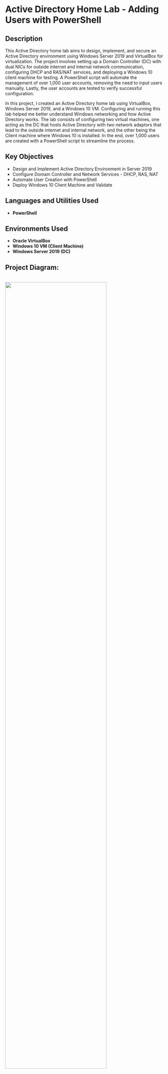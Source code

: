 <h1>Active Directory Home Lab - Adding Users with PowerShell</h1>

<h2>Description</h2>
This Active Directory home lab aims to design, implement, and secure an Active Directory environment using Windows Server 2019 and VirtualBox for virtualization. The project involves setting up a Domain Controller (DC) with dual NICs for outside internet and internal network communication, configuring DHCP and RAS/NAT services, and deploying a Windows 10 client machine for testing. A PowerShell script will automate the management of over 1,000 user accounts, removing the need to input users manually. Lastly, the user accounts are tested to verify successful configuration.

In this project, I created an Active Directory home lab using VirtualBox, Windows Server 2019, and a Windows 10 VM. Configuring and running this lab helped me better understand Windows networking and how Active Directory works. The lab consists of configuring two virtual machines, one acting as the DC that hosts Active Directory with two network adaptors that lead to the outside internet and internal network, and the other being the Client machine where Windows 10 is installed. In the end, over 1,000 users are created with a PowerShell script to streamline the process.

<h2>Key Objectives</h2>

- Design and Implement Active Directory Environment in Server 2019
- Configure Domain Controller and Network Services - DHCP, RAS, NAT
- Automate User Creation with PowerShell
- Deploy Windows 10 Client Machine and Validate

<h2>Languages and Utilities Used</h2>

- <b>PowerShell</b> 

<h2>Environments Used </h2>

- <b>Oracle VirtualBox</b>
- <b>Windows 10 VM (Client Machine)
- <b>Windows Server 2019 (DC)</b>

<h2>Project Diagram:</h2>
<br />
<img src="https://imgur.com/i0NQs4X.png"height="80%" width="80%"/>
<br />
<h2>Domain Controller Configuration:</h2>

<p align="center">
<br />
Creating the Windows Server 2019 machine. Making sure to set up the two NICs for the internet and internal network.
<br />
<br />
<img src="https://imgur.com/E5DNCwi.png" height="80%" width="80%"/>
<br />
<br />
<img src="https://imgur.com/i7ZgI2Z.png"height="80%" width="80%"/>
<br />
<br />
<br /> 
<br />
<br />
Renaming the device to simplify things.
<br/>
<br/>
<img src="https://imgur.com/6uccNNQ.png" height="80%" width="80%"/>
<br />
<br />
<br />
<br />
<br />
Here we see our two network adaptors. Now we need to verify which is for the internet and which is for the internal network, name them appropriately, and configure the proper IP address for the internal network.
<br />
<br />
<img src="https://imgur.com/0Pmiaw3.png"height="80%" width="80%"/>
<br />
<br />
<br /> 
<br />
<br /> 
First, we can check the details of the Ethernet network and look at the IP address. We see it is 10.0.2.15, which would be our home network IP address for NAT. After identifying that, we can go ahead and rename the network to better identify it.
<br/>
<br/>
<img src="https://imgur.com/zyJwDtt.png" height="80%" width="80%"/>
<br />
<br />
<br />
<br />
<br />
Next, we can take a look at the IP address of Ethernet 2, which is 169.254.169.131. This means that this adapter was searching for a DHCP server to get an IP address from somewhere, but was unable to find one. So it had an IP address automatically assigned to it by the virtual machine, letting us know that this is the internal network. 
<br />
<br />
After understanding that, we can go ahead an also rename this network.
<br /> 
<br />
<img src="https://imgur.com/qaUGVpp.png" height="80%" width="80%"/>
<br /> 
<br />
<br />
<br />
<br />
Now that we know which network is which, we can go ahead and assign the proper IP address to the internal network according to our diagram. 
<br />
<br />
We won't designate a default gateway because the DC will serve as the gateway since it has two NICs. 
<br />
<br />
We'll also designate a /24 subnet mask and use our loopback address for the preferred DNS server.
<br />
<br />
<img src="https://imgur.com/gF2n0vB.png" height="80%" width="80%"/>
<br />
<br />
<img src="https://imgur.com/FvevBJ4.png" height="80%" width="80%"/>
<br /> 
<br />
<br />
<br />
<br />
Next, we will install AD DS and create a domain
<br/>
<br/>
<img src="https://imgur.com/FWJyL58.png" height="80%" width="80%"/>
<br/>
<br/>
AD DS installation complete:
<br/>
<br/>
<img src="https://imgur.com/j6agXlE.png" height="80%" width="80%"/>
<br/>
<br/>
Promoting the server to a DC:
<br/>
<br/>
<img src="https://imgur.com/vRPW6qO.png" height="80%" width="80%"/>
<br/>
<br/>
<br/>
<br/>
<br/>
After promoting the server to a DC, we are now able to log in to the domain with the built-in admin account.
<br/>
<br/>
<img src="https://imgur.com/M3hEunZ.png" height="80%" width="80%"/>
<br/>
<br/>
<br/>
<br/>
<br/>
Now we'll create a dedicated admin account instead of using the built in admin account.
<br/>
<br/>
To do this, we'll create an organizational unit (OU) to put the admin account in.
<br/>
<br/>
I named the OU, _ADMINS
<br/>
<br/>  
<img src="https://imgur.com/Ktxo1LE.png" height="80%" width="80%"/>
<br/>
<br/>
Inside the OU, we've created the user, Anthony Bastone.
<br/>
<br/>
<img src="https://imgur.com/vPbdM5j.png" height="80%" width="80%"/>
<br/>
<br/>
<img src="https://imgur.com/wXcXnRy.png" height="80%" width="80%"/>
<br/>
<br/>
<br/>
<br/>
<br/> 
Since we've now created the user, we need to make them an domain admin.
<br/>
<br/>
This can be done by right clicking on the user, selecting properties, member of, and then add. Enter the object name, then press OK.
<br/>
<br/>
<img src="https://imgur.com/LfwGI6t.png" height="80%" width="80%"/>
<br/>
<br/>
<br/>
<br/>
<br/> 
Let's verify that we can login to the domain admin account now.
<br/>
<br/> 
<img src="https://imgur.com/r2uxnXn.png" height="80%" width="80%"/> 
<br/>
<br/>
<br/> 
<br/>
<br/>  
Once we've logged into the domain admin account, we'll go back to the Server Manager and add roles and features. We will install remote access and routing.
<br/>
<br/>
<img src="https://imgur.com/laoz7CO.png" height="80%" width="80%"/>
<br/>
<br/>
<img src="https://imgur.com/WtFoaAD.png" height="80%" width="80%"/>
<br/>
<br/>
Select our destination server: 
<br/>
<br/> 
<img src="https://imgur.com/qv18iDg.png" height="80%" width="80%"/>
<br/>
<br/>
Installation succeeded:
<br/>
<br/>
<img src="https://imgur.com/qqOZJic.png" height="80%" width="80%"/>
<br/>
<br/>
<br/>
<br/> 
<br/>
Next, we'll go to routing and remote access tools to configure and enable our NAT internet connection.
<br/>
<br/>
<img src="https://imgur.com/0xUSUdJ.png" height="80%" width="80%"/>
<br/>
<br/> 
<img src="https://imgur.com/PhAadmh.png" height="80%" width="80%"/>
<br/>
<br/> 
<img src="https://imgur.com/W840Che.png" height="80%" width="80%"/>
<br/>
<br/>
We want to make sure to select our X_INTERNET_X interface to connect to the internet.
<br/>
<br/>
<img src="https://imgur.com/NbPcSuX.png" height="80%" width="80%"/>
<br/>
<br/>  
<br/>
<br/>
<br/> 
Once RAS/NAT has been configured, we will set up a DHCP server on the DC to allow the Windows 10 clients to get an IP address and be able to browse the internet.
<br/>
<br/>  
<img src="https://imgur.com/tHfV3KV.png" height="80%" width="80%"/>
<br/>
<br/>
DHCP installation succeeded:
<br/> 
<br/>
<img src="https://imgur.com/U00JLtl.png" height="80%" width="80%"/>
<br/>  
<br/>
<br/>  
<br/>
<br/>
Just like routing and remote access tools, we'll select DHCP tools to set up our scope.
<br/> 
<br/>
There will be no IP exlusions and the lease duration isn't too important here since this is a lab, so we'll leave it at the default of 8 days.
<br/> 
<br/>
<img src="https://imgur.com/Bo0jT6K.png" height="80%" width="80%"/>
<br/>  
<br/>
<img src="https://imgur.com/CARctRc.png" height="80%" width="80%"/>
<br/>
<br/> 
<img src="https://imgur.com/nF2A8yC.png" height="80%" width="80%"/>
<br/>
<br/>  
<br/>
<br/>
<br/> 
<br/>
<br/>  
<br/>
<br/>
<br/> 
<br/>
<br/>  
<br/>
<br/>
<br/> 
<br/>
<br/>  
<br/>
<br/>
<br/> 
<br/>
<br/>  
<br/>
<br/>
<br/> 
<br/>
<br/>  
<br/>
<br/>
<br/> 



<h2>Windows 10 (Target Machine):</h2>

<p align="center">
  
<br />
Moving onto the target machine, the first thing I did was change the device name to target-PC.
<br />
<br />
<img src="https://imgur.com/2y2V2Ib.png" height="80%" width="80%"/>
<br />
<br />
<br /> 
<br />
<br />
Next, I used the command ipconfig to take a look at the IP address of the machine. It's set to the address that needs to be used for my Windows Server, so I set a static IP address of 192.168.10.100
<br />
<br />
<img src="https://imgur.com/l9pwBtq.png" height="80%" width="80%"/>
<br />
<br />
<img src="https://imgur.com/dCjwQEj.png" height="80%" width="80%"/>
<br />
<br />
<br /> 
<br />
<br />
After setting the designated IP address, I began installing splunk forwarder. There is no deployment server here, so I only needed to input my splunk server address for the receiving indexer.
<br />
<br />
<img src="https://imgur.com/bYpnVJ9.png" height="80%" width="80%"/>
<br />
<br />
<br />
<br />
<br />
Following the splunk forwarder installation, I downloaded sysmon and used the sysmon configuration by Olaf.
<br />
<br />
<img src="https://imgur.com/XdzyuHw.png" height="80%" width="80%"/>
<br />
<br />
<br />
<br />
<br />
Successfully installed sysmon by running the following command in PowerShell:
<br />
<br />
<img src="https://imgur.com/z5pgWvp.png" height="80%" width="80%"/>
<br />
<br />
<br />
<br />
<br />
Here I created a new inputs.conf file under the local directory and not the default directory. I ran the notepad as an administrator with the following lines of code that instruct the splunk forwarder to push events related to application, security, system, and sysmon over to the splunk server. I have the index pointing to an index named endpoint, so any events that fall under the aforementioned categories will be send to splunk and placed under that specific index.
<br />
<br />
<img src="https://imgur.com/6hgRg2L.png" height="80%" width="80%"/>
<br />
<br />
<img src="https://imgur.com/TPYlOjJ.png" height="80%" width="80%"/>
<br />
<br />
<br />
<br />
<br />
Before restarting splunk forwarder for the changes to take effect, I needed to change the logon setting to logon as a local system account instead of the NT SERVICE account. I did this because the splunk forwarder would not be able to collect logs due to some of the permissions.
<br />
<br />
<img src="https://imgur.com/njRedhb.png" height="80%" width="80%"/>
<br />
<br />
<br />
<br />
<br />
After getting splunk and sysmon successfully installed on the target-PC, I logged onto my splunk enterprise web portal to create my endpoint index.
<br />
<br />
<img src="https://imgur.com/7786WSE.png" height="80%" width="80%"/>
<br />
<br />
<img src="https://imgur.com/kaKeZ2I.png" height="80%" width="80%"/>
<br />
<br />
<br />
<br />
<br />
Once the endpoint index was created, I enabled the splunk server to receive the data.
<br />
<br />
<img src="https://imgur.com/4YjoK2Z.png" height="80%" width="80%"/>
<br />
<br />
<br />
<br />
<br />
Checking to see if the data is being received by the splunk server. Confirming the host machine that's been logged is correct and identifying the categories that I included in the new inputs.conf file in the local directory.
<br />
<br />
<img src="https://imgur.com/uSYZXyg.png" height="80%" width="80%"/>
<br />
<br />
<img src="https://imgur.com/KtaN8ec.png" height="80%" width="80%"/>
<br />
<br />
<img src="https://imgur.com/0PcuSZa.png" height="80%" width="80%"/>
<br />
<br />
<br />
<br />
<br />

<h2>Windows Server (ADDC):</h2>

<p align="center">
  
<br />
To install sysmon and splunk on my Active Directory server, I followed the same steps as the target-PC. The first thing I did was rename the device to ADDC01. In the end, I verified all of my work in the splunk enterprise web portal. Everything was successfully installed and configured, and now two hosts were logged instead of one. The two hosts being the target-PC and ADDC01.
<br />
<br />
<img src="https://imgur.com/8v0eeNs.png" height="80%" width="80%"/>
<br />
<br />
<br />
<br />
<br />
After installing sysmon and splunk, I assigned a static IP address of 192.168.10.7 with the same subnet mask of 255.255.255.0 since it is a /24. Still using Google's DNS of 8.8.8.8.
<br />
<br />
Then I opened the server manager and installed AD DS (Active Directory Domain Services), followed by promoting the server to a domain controller (DC)
<br />
<br />
<img src="https://imgur.com/maOd4eD.png" height="80%" width="80%"/>
<br />
<br />
<img src="https://imgur.com/YMw1hJd.png" height="80%" width="80%"/>
<br />
<br />
<br />
<br />
<br />
Next, I created two organizational units and two users.
<br />
<br />
<img src="https://imgur.com/CfZuJdY.png" height="80%" width="80%"/>
<br />
<br />
<img src="https://imgur.com/k3z188z.png" height="80%" width="80%"/>
<br />
<br />
<br />
<br />
<br />
Joinning the target-PC to the new domain, ab.local, and authenticating using James Brown's account. But first, the target-PC could not resolve ab.local due to the DNS server pointing to Google's DNS. So I changed it to point to the DC at 192.168.10.7 and confirmed with ipconfig /all in the command prompt that the new DNS server is active.
<br />
<br />
<img src="https://imgur.com/CEk89PK.png" height="80%" width="80%"/>
<br />
<br />
<img src="https://imgur.com/wXWtg9E.png" height="80%" width="80%"/>
<br />
<br />
<img src="https://imgur.com/RVnAVty.png" height="80%" width="80%"/>
<br />
<br />
<img src="https://imgur.com/3EBq6D3.png" height="80%" width="80%"/>
<br />
<br />
<br />
<br />
<br />
<h2>Kali Linux VM (Attacker Machine):</h2>

<p align="center">
  
<br />
Assigning a static IP address of 192.168.10.250/24. Verified the change took place by running the command ip a and pinging google.com and the splunk server at 192.168.10.10.
<br />
<br />
<img src="https://imgur.com/Xf6UHpf.png" height="80%" width="80%"/>
<br />
<br />
<img src="https://imgur.com/hKU8CJd.png" height="80%" width="80%"/>
<br />
<br />
<img src="https://imgur.com/ffvCanW.png" height="80%" width="80%"/>
<br />
<br />
<br />
<br />
<br />
Installed updates and upgrades then created a new directory named ad-project. Installed the tool crowbar to use for the brute force attack, and rockyou wordlist to aid in the attack. 
<br />
<br />
<img src="https://imgur.com/GO9FcOj.png" height="80%" width="80%"/>
<br />
<br />
<img src="https://imgur.com/YPqJ5Js.png" height="80%" width="80%"/>
<br />
<br />
<br />
<br />
<br />
Enabled RDP for both users that I created on the Windows machine (target-PC), then conducted the brute force attack in the Kali Linux VM by running the follwoing command:
<br />
<br />
crowbar -b rdp -u jbrown -C passwords.txt -s 192.168.10.100/32
<br />
<br />
Used /32 because I only wanted to target that specific IP address.
<br />
<br />
<img src="https://imgur.com/Sojv0LM.png" height="80%" width="80%"/>
<br />
<br />
<img src="https://imgur.com/tdZrPHg.png" height="80%" width="80%"/>
<br />
<br />
<br />
<br />
<br />
As you can see above, the brute force attack on the user James Brown was successful. So I logged into the splunk web server and queried the database for information related to the attack in the images below. You will notice the event ID 4625 with a count of 20. A quick google search tells us that the event ID 4625 is for failed attempts to log in to a local computer. When I expanded the section, all the attempts occurred at the same time, indicating a brute force attack.
<br />
<br />
There is also an event ID 4624 with a count of 1. This is indicative of a successful attempt to login to a local computer. This also occurred at the same time as the 20 failed attempts, confirming that the successful attempt was part of the brute force attack. So we've seen it from the attacker's side in Kali Linux, and the defender's side in splunk.
<br />
<br />
<img src="https://imgur.com/AUBXxSz.png" height="80%" width="80%"/>
<br />
<br />
<img src="https://imgur.com/McbCFvX.png" height="80%" width="80%"/>
<br />
<br />
<img src="https://imgur.com/ywmI6dT.png" height="80%" width="80%"/>
<br />
<br />
<img src="https://imgur.com/7VmN0Ja.png" height="80%" width="80%"/>
<br />
<br />
<br />
<br />
<br />
Lastly, I set an exclusion for the C drive on the target-PC before installing Atomic Red Team (ART) since Windows Defender can detect and remove some of the files from ART. After doing so, I installed ART.
<br />
<br />
<img src="https://imgur.com/P3CWwJP.png" height="80%" width="80%"/>
<br />
<br />
<img src="https://imgur.com/K6QjNV2.png" height="80%" width="80%"/>
<br />
<br />
<br />
<br />
<br />
Generating telemetry based on creating a local account, NewLocalUser. Searched splunk for NewLocalUser to see if it was detected. Repeated the ART test with another Mitre Att&ck framework technique ID. Both events were detected and they can be used to build alerts based on these activities in the future.
<br />
<br />
<img src="https://imgur.com/iBVk2nw.png" height="80%" width="80%"/>
<br />
<br />
<img src="https://imgur.com/0lQIHCG.png" height="80%" width="80%"/>
<br />
<br />
<img src="https://imgur.com/5JBIbEv.png" height="80%" width="80%"/>
<br />
<br />
<img src="https://imgur.com/TiaJ8p0.png" height="80%" width="80%"/>

</p>

<br />
<br />

<h2>Conclusion</h2>
In this project, I configured four virtual machines. A windows 10 VM, windows server, splunk server, and Kali Linux VM. During the project, I was able to acquire hands-on experience from a multitude of commands, environments, and simulated real-world attacks. I was also able to successfully install sysmon, splunk forwarder, splunk enterprise SIEM, and Atomic Red Team. I've found them to be valuable assets when it comes to cybersecurity as they can help one identity threaths and vulnerabilities within a network. This home lab has equipped me with valuable experience in red teaming and blue teaming. I look forward to continuing to learn and practice the skills necessary for effective security monitoring.

<!--
 ```diff
- text in red
+ text in green
! text in orange
# text in gray
@@ text in purple (and bold)@@
```
--!>
